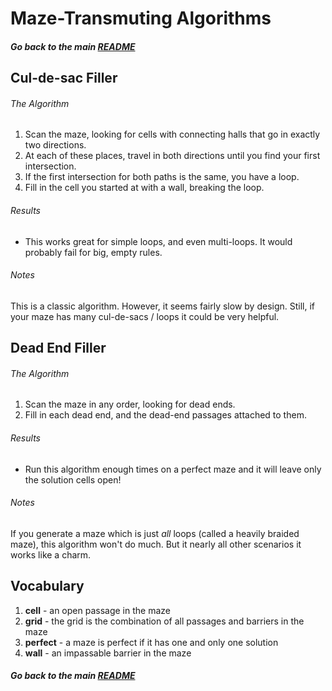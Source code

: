 # Maze-Transmuting Algorithms

##### Go back to the main [README](../README.md)


## Cul-de-sac Filler

###### The Algorithm

1. Scan the maze, looking for cells with connecting halls that go in exactly two directions.
2. At each of these places, travel in both directions until you find your first intersection.
3. If the first intersection for both paths is the same, you have a loop.
4. Fill in the cell you started at with a wall, breaking the loop.

###### Results

* This works great for simple loops, and even multi-loops. It would probably fail for big, empty rules.

###### Notes

This is a classic algorithm. However, it seems fairly slow by design. Still, if your maze has many cul-de-sacs / loops it could be very helpful.


## Dead End Filler

###### The Algorithm

1. Scan the maze in any order, looking for dead ends.
2. Fill in each dead end, and the dead-end passages attached to them.

###### Results

* Run this algorithm enough times on a perfect maze and it will leave only the solution cells open!

###### Notes

If you generate a maze which is just *all* loops (called a heavily braided maze), this algorithm won't do much. But it nearly all other scenarios it works like a charm.


## Vocabulary

1. __cell__ - an open passage in the maze
2. __grid__ - the grid is the combination of all passages and barriers in the maze
3. __perfect__ - a maze is perfect if it has one and only one solution
4. __wall__ - an impassable barrier in the maze


##### Go back to the main [README](../README.md)
